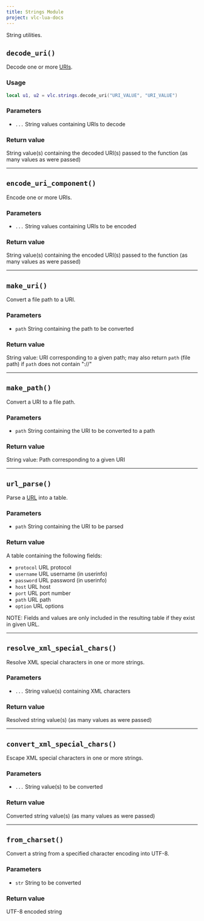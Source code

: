 ```yaml
---
title: Strings Module
project: vlc-lua-docs
---
```

String utilities.


## `decode_uri()`
Decode one or more [URIs](https://en.wikipedia.org/wiki/Uniform_Resource_Identifier).

### Usage
```lua
local u1, u2 = vlc.strings.decode_uri("URI_VALUE", "URI_VALUE")
```

### Parameters
- `...` String values containing URIs to decode

### Return value
String value(s) containing the decoded URI(s) passed to the function (as many values as were passed)

----
## `encode_uri_component()`
Encode one or more URIs.

### Parameters
- `...` String values containing URIs to be encoded

### Return value
String value(s) containing the encoded URI(s) passed to the function (as many values as were passed)

----
## `make_uri()`
Convert a file path to a URI.

### Parameters
- `path` String containing the path to be converted

### Return value
String value: URI corresponding to a given path; may also return `path` (file path) if `path` does not contain "://"

----
## `make_path()`
Convert a URI to a file path.

### Parameters
- `path` String containing the URI to be converted to a path

### Return value
String value: Path corresponding to a given URI

----
## `url_parse()`
Parse a [URL](https://en.wikipedia.org/wiki/URL) into a table.

### Parameters
- `path` String containing the URI to be parsed

### Return value
A table containing the following fields:
- `protocol` URL protocol
- `username` URL username (in userinfo)
- `password` URL password (in userinfo)
- `host` URL host
- `port` URL port number
- `path` URL path
- `option` URL options

NOTE: Fields and values are only included in the resulting table if they exist in given URL.

----
## `resolve_xml_special_chars()`
Resolve XML special characters in one or more strings.

### Parameters
- `...` String value(s) containing XML characters

### Return value
Resolved string value(s) (as many values as were passed)

----
## `convert_xml_special_chars()`
Escape XML special characters in one or more strings.

### Parameters
- `...` String value(s) to be converted

### Return value
Converted string value(s) (as many values as were passed)

----
## `from_charset()`
Convert a string from a specified character encoding into UTF-8.

### Parameters
- `str` String to be converted

### Return value
UTF-8 encoded string
